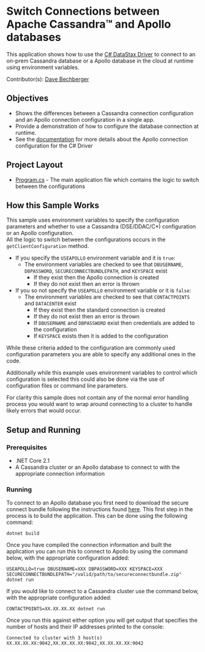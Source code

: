 # Switch Connections between Apache Cassandra™ and Apollo databases
This application shows how to use the [C# DataStax Driver](https://docs.datastax.com/en/developer/csharp-driver/latest) to connect to an on-prem Cassandra database or a Apollo database in the cloud at runtime using environment variables.

Contributor(s): [Dave Bechberger](https://github.com/bechbd)

## Objectives
* Shows the differences between a Cassandra connection configuration and an Apollo connection configuration in a single app.
* Provide a demonstration of how to configure the database connection at runtime.
* See the [documentation](https://docs.datastax.com/en/developer/csharp-driver/latest/features/cloud/) for more details about the Apollo connection configuration for the C# Driver

## Project Layout
* [Program.cs](/Program.cs) - The main application file which contains the logic to switch between the configurations

## How this Sample Works
This sample uses environment variables to specify the configuration parameters and whether to use a Cassandra (DSE/DDAC/C*) configuration or an Apollo configuration.  
All the logic to switch between the configurations occurs in the `getClientConfiguration` method.  
* If you specify the `USEAPOLLO` environment variable and it is `true`:
    * The environment variables are checked to see that `DBUSERNAME`, `DBPASSWORD`, `SECURECONNECTBUNDLEPATH`, and `KEYSPACE` exist
		* If they exist then the Apollo connection is created
		* If they do not exist then an error is thrown
* If you so not specify the `USEAPOLLO` environment variable or it is `false`:
	* The environment variables are checked to see that `CONTACTPOINTS` and `DATACENTER` exist
		* If they exist then the standard connection is created
		* If they do not exist then an error is thrown
		* If `DBUSERNAME` and `DBPASSWORD` exist then credentials are added to the configuration
		* If `KEYSPACE` exists then it is added to the configuration

While these criteria added to the configuration are commonly used configuration parameters you are able to specify any additional ones in the code. 

Additionally while this example uses environment variables to control which configuration is selected this could also be done via the use of configuration files or command line parameters.

For clarity this sample does not contain any of the normal error handling process you would want to wrap around connecting to a cluster to handle likely errors that would occur.

## Setup and Running

### Prerequisites
* .NET Core 2.1
* A Cassandra cluster or an Apollo database to connect to with the appropriate connection information

### Running

To connect to an Apollo database you first need to download the secure connect bundle following the instructions found [here](https://docs.datastax.com/en/landing_page/doc/landing_page/cloud.html).
This first step in the process is to build the application.  This can be done using the following command:

`dotnet build`

Once you have compiled the connection information and built the application you can run this to connect to Apollo by using the command below, with the appropriate configuration added:

`USEAPOLLO=true DBUSERNAME=XXX DBPASSWORD=XXX KEYSPACE=XXX SECURECONNECTBUNDLEPATH="/valid/path/to/secureconnectbundle.zip" dotnet run`

If you would like to connect to a Cassandra cluster use the command below, with the appropriate configuration added:

`CONTACTPOINTS=XX.XX.XX.XX dotnet run`

Once you run this against either option you will get output that specifies the number of hosts and their IP addresses printed to the console:

```Connected to cluster with 3 host(s) XX.XX.XX.XX:9042,XX.XX.XX.XX:9042,XX.XX.XX.XX:9042```
